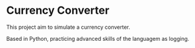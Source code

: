 # Currency Converter

This project aim to simulate a currency converter.

Based in Python, practicing advanced skills of the languagem as logging. 
